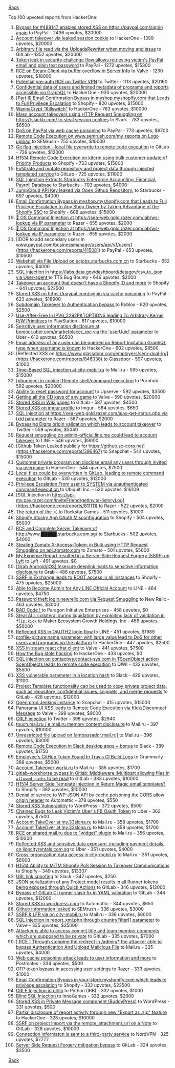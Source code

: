 [Back](../README.md)

Top 100 upvoted reports from HackerOne:

1. [Bypass for #488147 enables stored XSS on https://paypal.com/signin again](https://hackerone.com/reports/510152) to PayPal - 2436 upvotes, $20000
2. [Account takeover via leaked session cookie](https://hackerone.com/reports/745324) to HackerOne - 1399 upvotes, $20000
3. [Arbitrary file read via the UploadsRewriter when moving and issue](https://hackerone.com/reports/827052) to GitLab - 1352 upvotes, $20000
4. [Token leak in security challenge flow allows retrieving victim's PayPal email and plain text password](https://hackerone.com/reports/739737) to PayPal - 1272 upvotes, $15300
5. [RCE on Steam Client via buffer overflow in Server Info](https://hackerone.com/reports/470520) to Valve - 1230 upvotes, $18000
6. [Potential pre-auth RCE on Twitter VPN](https://hackerone.com/reports/591295) to Twitter - 1113 upvotes, $20160
7. [Confidential data of users and limited metadata of programs and reports accessible via GraphQL](https://hackerone.com/reports/489146) to HackerOne - 930 upvotes, $20000
8. [[Part II] Email Confirmation Bypass in myshop.myshopify.com that Leads to Full Privilege Escalation](https://hackerone.com/reports/796808) to Shopify - 820 upvotes, $15000
9. [WannaCrypt “Killswitch”](https://hackerone.com/reports/228648) to HackerOne - 783 upvotes, $10000
10. [Mass account takeovers using HTTP Request Smuggling on https://slackb.com/ to steal session cookies](https://hackerone.com/reports/737140) to Slack - 783 upvotes, $6500
11. [DoS on PayPal via web cache poisoning](https://hackerone.com/reports/622122) to PayPal - 773 upvotes, $9700
12. [Remote Code Execution on www.semrush.com/my_reports on Logo upload](https://hackerone.com/reports/403417) to SEMrush - 755 upvotes, $10000
13. [Git flag injection - local file overwrite to remote code execution](https://hackerone.com/reports/658013) to GitLab - 739 upvotes, $12000
14. [H1514 Remote Code Execution on kitcrm using bulk customer update of Priority Products](https://hackerone.com/reports/422944) to Shopify - 733 upvotes, $15000
15. [Exfiltrate and mutate repository and project data through injected templated service](https://hackerone.com/reports/446585) to GitLab - 725 upvotes, $11000
16. [SQL Injection Extracts Starbucks Enterprise Accounting, Financial, Payroll Database](https://hackerone.com/reports/531051) to Starbucks - 703 upvotes, $4000
17. [JumpCloud API Key leaked via Open Github Repository.](https://hackerone.com/reports/716292) to Starbucks - 697 upvotes, $4000
18. [Email Confirmation Bypass in myshop.myshopify.com that Leads to Full Privilege Escalation to Any Shop Owner by Taking Advantage of the Shopify SSO](https://hackerone.com/reports/791775) to Shopify - 688 upvotes, $15000
19. [🐞 OS Command Injection at https://sea-web.gold.razer.com/lab/ws-lookup via IP parameter](https://hackerone.com/reports/821962) to Razer - 655 upvotes, $2000
20. [🐞 OS Command Injection at https://sea-web.gold.razer.com/lab/ws-lookup via IP parameter](https://hackerone.com/reports/821962) to Razer - 655 upvotes, $2000
21. [IDOR to add secondary users in www.paypal.com/businessmanage/users/api/v1/users](https://hackerone.com/reports/415081) to PayPal - 653 upvotes, $10500
22. [Webshell via File Upload on ecjobs.starbucks.com.cn](https://hackerone.com/reports/506646) to Starbucks - 652 upvotes, $4000
23. [SQL injection in https://labs.data.gov/dashboard/datagov/csv_to_json via User-agent ](https://hackerone.com/reports/297478) to TTS Bug Bounty - 646 upvotes, $2000
24. [Takeover an account that doesn't have a Shopify ID and more](https://hackerone.com/reports/867513) to Shopify - 641 upvotes, $22500
25. [Stored XSS on https://paypal.com/signin via cache poisoning](https://hackerone.com/reports/488147) to PayPal - 623 upvotes, $18900
26. [Subdomain Takeover to Authentication bypass ](https://hackerone.com/reports/335330) to Roblox - 620 upvotes, $2500
27. [Use-After-Free In IPV6_2292PKTOPTIONS leading To Arbitrary Kernel R/W Primitives](https://hackerone.com/reports/826026) to PlayStation - 617 upvotes, $10000
28. [Sensitive user information disclosure at bonjour.uber.com/marketplace/_rpc via the 'userUuid' parameter](https://hackerone.com/reports/542340) to Uber - 610 upvotes, $6500
29. [Email address of any user can be queried on Report Invitation GraphQL type when username is known](https://hackerone.com/reports/792927) to HackerOne - 602 upvotes, $8500
30. [Reflected XSS on https://www.glassdoor.com/employers/sem-dual-lp/](https://hackerone.com/reports/846338) to Glassdoor - 597 upvotes, $1000
31. [Time-Based SQL injection at city-mobil.ru](https://hackerone.com/reports/868436) to Mail.ru - 595 upvotes, $15000
32. [[phpobject in cookie] Remote shell/command execution](https://hackerone.com/reports/141956) to Pornhub - 592 upvotes, $20000
33. [Ability to reset password for account](https://hackerone.com/reports/322985) to Upserve  - 592 upvotes, $3500
34. [Getting all the CD keys of any game](https://hackerone.com/reports/391217) to Valve - 590 upvotes, $20000
35. [Stored XSS in Wiki pages](https://hackerone.com/reports/526325) to GitLab - 587 upvotes, $4500
36. [Stored XSS on imgur profile](https://hackerone.com/reports/484434) to Imgur - 584 upvotes, $650
37. [SQL injection at https://sea-web.gold.razer.com/ajax-get-status.php via txid parameter](https://hackerone.com/reports/819738) to Razer - 567 upvotes, $2000
38. [Bypassing Digits origin validation which leads to account takeover](https://hackerone.com/reports/129873) to Twitter - 559 upvotes, $5040
39. [Request smuggling on admin-official.line.me could lead to account takeover](https://hackerone.com/reports/740037) to LINE - 546 upvotes, $9000
40. [Github Token Leaked publicly for https://github.sc-corp.net](https://hackerone.com/reports/396467) to Snapchat - 544 upvotes, $15000
41. [Customer private program can disclose email any users through invited via username](https://hackerone.com/reports/807448) to HackerOne - 544 upvotes, $7500
42. [Local files could be overwritten in GitLab, leading to remote command execution](https://hackerone.com/reports/587854) to GitLab - 530 upvotes, $12000
43. [Privilege Escalation From user to SYSTEM via unauthenticated command execution ](https://hackerone.com/reports/544928) to Ubiquiti Inc. - 530 upvotes, $16109
44. [SQL Injection in https://api-my.pay.razer.com/inviteFriend/getInviteHistoryLog](https://hackerone.com/reports/811111) to Razer - 522 upvotes, $2000
45. [The return of the ＜](https://hackerone.com/reports/639684) to Rockstar Games - 511 upvotes, $1000
46. [Shopify Stocky App OAuth Misconfiguration](https://hackerone.com/reports/740989) to Shopify - 504 upvotes, $5000
47. [RCE and Complete Server Takeover of http://www.█████.starbucks.com.sg/](https://hackerone.com/reports/502758) to Starbucks - 502 upvotes, $4000
48. [Stealing Zomato X-Access-Token: in Bulk using HTTP Request Smuggling on api.zomato.com](https://hackerone.com/reports/771666) to Zomato - 501 upvotes, $5000
49. [My Expense Report resulted in a Server-Side Request Forgery (SSRF) on Lyft](https://hackerone.com/reports/885975) to Lyft - 491 upvotes, $0
50. [[Grab Android/iOS] Insecure deeplink leads to sensitive information disclosure](https://hackerone.com/reports/401793) to Grab - 486 upvotes, $7500
51. [SSRF in Exchange leads to ROOT access in all instances](https://hackerone.com/reports/341876) to Shopify - 475 upvotes, $25000
52. [Able to Become Admin for Any LINE Official Account](https://hackerone.com/reports/698579) to LINE - 464 upvotes, $4750
53. [Password theft login.newrelic.com via Request Smuggling](https://hackerone.com/reports/498052) to New Relic - 463 upvotes, $3000
54. [BAD Code ! ](https://hackerone.com/reports/180074) to Paragon Initiative Enterprises - 458 upvotes, $0
55. [Steal ALL collateral during liquidation by exploiting lack of validation in `flip.kick`](https://hackerone.com/reports/684092) to Maker Ecosystem Growth Holdings, Inc - 456 upvotes, $50000
56. [Reflected XSS in OAUTH2 login flow ](https://hackerone.com/reports/697099) to LINE - 451 upvotes, $1989
57. [profile-picture name parameter with large value lead to DoS for other users and programs on the platform](https://hackerone.com/reports/764434) to HackerOne - 447 upvotes, $2500
58. [XSS in steam react chat client](https://hackerone.com/reports/409850) to Valve - 441 upvotes, $7500
59. [How the Bug stole hacking](https://hackerone.com/reports/762510) to HackerOne - 433 upvotes, $0
60. [SQL injection on contactws.contact-sys.com in TScenObject action ScenObjects leads to remote code execution](https://hackerone.com/reports/816254) to QIWI - 432 upvotes, $5500
61. [XSS vulnerable parameter in a location hash](https://hackerone.com/reports/146336) to Slack - 429 upvotes, $1100
62. [Project Template functionality can be used to copy private project data, such as repository, confidential issues, snippets, and merge requests](https://hackerone.com/reports/689314) to GitLab - 428 upvotes, $12000
63. [Open prod Jenkins instance](https://hackerone.com/reports/231460) to Snapchat - 415 upvotes, $15000
64. [Panorama UI XSS leads to Remote Code Execution via Kick/Disconnect Message](https://hackerone.com/reports/631956) to Valve - 399 upvotes, $9000
65. [CRLF injection](https://hackerone.com/reports/446271) to Twitter - 398 upvotes, $2940
66. [touch.mail.ru / e.mail.ru memory content disclosure](https://hackerone.com/reports/513236) to Mail.ru - 397 upvotes, $10000
67. [Unrestricted file upload on [ambassador.mail.ru] ](https://hackerone.com/reports/854032) to Mail.ru - 396 upvotes, $3000
68. [Remote Code Execution in Slack desktop apps + bonus](https://hackerone.com/reports/783877) to Slack - 389 upvotes, $1750
69. [Employee's GitHub Token Found In Travis CI Build Logs](https://hackerone.com/reports/496937) to Grammarly - 388 upvotes, $5000
70. [Account Takeover worki.ru](https://hackerone.com/reports/744662) to Mail.ru - 385 upvotes, $1700
71. [gitlab-workhorse bypass in Gitlab::Middleware::Multipart allowing files in `allowed_paths` to be read](https://hackerone.com/reports/850447) to GitLab - 383 upvotes, $10000
72. [H1514 Server Side Template Injection in Return Magic email templates?](https://hackerone.com/reports/423541) to Shopify - 382 upvotes, $10000
73. [Denial of service to WP-JSON API by cache poisoning the CORS allow origin header](https://hackerone.com/reports/591302) to Automattic - 378 upvotes, $550
74. [Stored XSS Vulnerability](https://hackerone.com/reports/643908) to WordPress - 372 upvotes, $500
75. [Chained Bugs to Leak Victim's Uber's FB Oauth Token](https://hackerone.com/reports/202781) to Uber - 362 upvotes, $7500
76. [Account TakeOver at my.33slona.ru](https://hackerone.com/reports/773519) to Mail.ru - 358 upvotes, $1700
77. [Account TakeOver at my.33slona.ru](https://hackerone.com/reports/773519) to Mail.ru - 358 upvotes, $1700
78. [RCE on shared.mail.ru due to "widget" plugin](https://hackerone.com/reports/518637) to Mail.ru - 356 upvotes, $10000
79. [Reflected XSS and sensitive data exposure, including payment details, on lioncityrentals.com.sg](https://hackerone.com/reports/340431) to Uber - 351 upvotes, $4000
80. [Cross-organization data access in city-mobil.ru](https://hackerone.com/reports/863983) to Mail.ru - 351 upvotes, $8000
81. [H1514 Ability to MiTM Shopify PoS Session to Takeover Communications](https://hackerone.com/reports/423467) to Shopify - 349 upvotes, $13337
82. [URL link spoofing](https://hackerone.com/reports/481472) to Slack - 347 upvotes, $250
83. [JSON serialization of any Project model results in all Runner tokens being exposed through Quick Actions](https://hackerone.com/reports/509924) to GitLab - 346 upvotes, $12000
84. [Bypass of GitLab CI runner slash fix in YAML validation](https://hackerone.com/reports/409395) to GitLab - 344 upvotes, $12000
85. [Stored XSS in wordpress.com](https://hackerone.com/reports/733248) to Automattic - 344 upvotes, $650
86. [Github information leaked](https://hackerone.com/reports/676212) to SEMrush - 336 upvotes, $3000
87. [SSRF & LFR via on city-mobil.ru](https://hackerone.com/reports/748123) to Mail.ru - 336 upvotes, $6000
88. [SQL Injection in report_xml.php through countryFilter[] parameter](https://hackerone.com/reports/383127) to Valve - 335 upvotes, $25000
89. [Attacker is able to access commit title and team member comments which are supposed to be private](https://hackerone.com/reports/502593) to GitLab - 335 upvotes, $7000
90. [[ RCE ] Through stopping the redirect in /admin/* the attacker able to bypass Authentication And Upload Malicious File](https://hackerone.com/reports/683957) to Mail.ru - 335 upvotes, $4000
91. [Web cache poisoning attack leads to user information and more](https://hackerone.com/reports/492841) to Postmates - 334 upvotes, $500
92. [OTP token bypass in accessing user settings](https://hackerone.com/reports/699082) to Razer - 333 upvotes, $1000
93. [Email Confirmation Bypass in your-store.myshopify.com which leads to privilege escalation](https://hackerone.com/reports/910300) to Shopify - 333 upvotes, $22500
94. [CRLF Injection in urllib](https://hackerone.com/reports/590020) to Python (IBB) - 332 upvotes, $1000
95. [Blind SQL Injection ](https://hackerone.com/reports/758654) to InnoGames - 332 upvotes, $2000
96. [Stored XSS in Private Message component (BuddyPress)](https://hackerone.com/reports/487081) to WordPress - 331 upvotes, $500
97. [Partial disclosure of report activity through new "Export as .zip" feature](https://hackerone.com/reports/182358) to HackerOne - 328 upvotes, $10000
98. [SSRF on project import via the remote_attachment_url on a Note](https://hackerone.com/reports/826361) to GitLab - 328 upvotes, $10000
99. [Connection informaton is sent to a third-party service](https://hackerone.com/reports/752402) to NordVPN - 325 upvotes, $7777
100. [Server Side Request Forgery mitigation bypass](https://hackerone.com/reports/632101) to GitLab - 324 upvotes, $3500


[Back](../README.md)